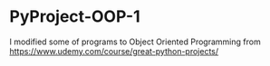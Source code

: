 # PyProject-OOP-1
I modified some of programs to Object Oriented Programming from https://www.udemy.com/course/great-python-projects/

